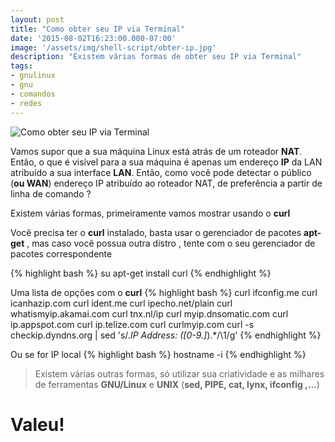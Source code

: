 ```yaml
---
layout: post
title: "Como obter seu IP via Terminal"
date: '2015-08-02T16:23:00.000-07:00'
image: '/assets/img/shell-script/obter-ip.jpg'
description: "Existem várias formas de obter seu IP via Terminal"
tags:
- gnulinux
- gnu
- comandos
- redes
---
```


![Como obter seu IP via Terminal](/assets/img/shell-script/obter-ip.jpg "Como obter seu IP via Terminal")


Vamos supor que a sua máquina Linux está atrás de um roteador __NAT__. Então, o que é visível para a sua máquina é apenas um endereço __IP__ da LAN atribuído a sua interface __LAN__. Então, como você pode detectar o público (__ou WAN__) endereço IP atribuído ao roteador NAT, de preferência a partir de linha de comando ?

Existem várias formas, primeiramente vamos mostrar usando o __curl__

Você precisa ter o __curl__ instalado, basta usar o gerenciador de pacotes __apt-get__ , mas caso você possua outra distro , tente com o seu gerenciador de pacotes correspondente

{% highlight bash %}
su
apt-get install curl
{% endhighlight %}

Uma lista de opções com o __curl__
{% highlight bash %}
curl ifconfig.me
curl icanhazip.com
curl ident.me
curl ipecho.net/plain
curl whatismyip.akamai.com
curl tnx.nl/ip
curl myip.dnsomatic.com
curl ip.appspot.com
curl ip.telize.com
curl curlmyip.com
curl -s checkip.dyndns.org | sed 's/.*IP Address: \([0-9\.]*\).*/\1/g'
{% endhighlight %}


Ou se for IP local
{% highlight bash %}
hostname -i
{% endhighlight %}

> Existem várias outras formas, só utilizar sua criatividade e as milhares de ferramentas __GNU/Linux__ e __UNIX__ (__sed, PIPE, cat, lynx, ifconfig ,...__)

# Valeu!

<script async src="https://pagead2.googlesyndication.com/pagead/js/adsbygoogle.js"></script>

<!-- Informat -->
<ins class="adsbygoogle"
 style="display:block"
 data-ad-client="ca-pub-2838251107855362"
 data-ad-slot="2327980059"
 data-ad-format="auto"
 data-full-width-responsive="true"></ins>

<script>
(adsbygoogle = window.adsbygoogle || []).push({});
</script>



